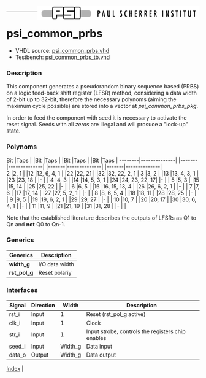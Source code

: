 <img align="right" src="../psi_logo.png">

***
# psi_common_prbs

- VHDL source: [psi_common_prbs.vhd](../../hdl/psi_common_prbs.vhd)
- Testbench: [psi_common_prbs_tb.vhd](../../testbench/psi_common_prbs_tb/psi_common_prbs_tb.vhd)

### Description

This component generates a pseudorandom binary sequence based (PRBS) on a 
logic feed-back shift register (LFSR) method, considering a data width of 
2-bit up to 32-bit, therefore the necessary polynoms (aiming the maximum 
cycle possible) are stored into a vector at *psi\_common\_prbs\_pkg*.

In order to feed the component with seed it is necessary to activate the
reset signal. Seeds with all *zeros* are illegal and will prosuce a 
"lock-up" state.


### Polynoms

Bit 	|Taps 		   |	|Bit 	|Taps 		   |	|Bit    |Taps          |	|Bit    |Taps          |
--------|--------------|	|-------|--------------|	|-------|--------------|	|-------|--------------|	
2 		|2, 1 		   |	|12		|12, 6, 4, 1   | 	|22		|22, 21        |	|32		|32, 22, 2, 1  |
3		|3, 2 		   |	|13		|13, 4, 3, 1   | 	|23		|23, 18        |	|-		|			   |
4		|4, 3 		   |	|14		|14, 5, 3, 1   |	|24		|24, 23, 22, 17|	|-		|			   |
5		|5, 3 		   |	|15		|15, 14        |	|25		|25, 22        |	|-		|			   |
6		|6, 5 		   |	|16		|16, 15, 13, 4 |	|26		|26, 6, 2, 1   |	|-		|			   |
7		|7, 6 		   |	|17		|17, 14        |	|27		|27, 5, 2, 1   |	|-		|			   |
8		|8, 6, 5, 4    |	|18		|18, 11        |	|28		|28, 25        |	|-		|			   |
9		|9, 5 		   |	|19		|19, 6, 2, 1   |	|29		|29, 27        |	|-		|			   |
10		|10, 7 		   |	|20		|20, 17        |	|30		|30, 6, 4, 1   |	|-		|			   |
11		|11, 9 		   |	|21		|21, 19        |	|31		|31, 28        |	|-		|			   |	

Note that the established literature describes the outputs of LFSRs as 
Q1 to Qn and **not** Q0 to Qn-1.

### Generics

Generics             | Description
---------------------|-------------------------------------------------------
**width\_g**         |I/O data width
**rst\_pol\_g**      |Reset polariy

### Interfaces

Signal                 |Direction  |Width     |Description
-----------------------|-----------|----------|------------------------------------------------
rst_i                  |Input      |1         |Reset (rst\_pol\_g active)
clk_i                  |Input      |1         |Clock
str_i                  |Input      |1         |Input strobe, controls the registers chip enables
seed_i                 |Input      |Width\_g  |Data input
data_o                 |Output     |Width\_g  |Data output


[Index](../psi_common_index.md) **|** 
